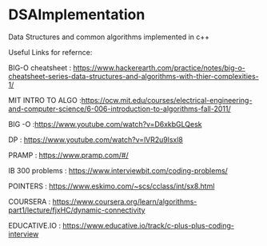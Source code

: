 # DSAImplementation
Data Structures and common algorithms implemented in c++

Useful Links for refernce:

BIG-O cheatsheet : https://www.hackerearth.com/practice/notes/big-o-cheatsheet-series-data-structures-and-algorithms-with-thier-complexities-1/

MIT INTRO TO ALGO :https://ocw.mit.edu/courses/electrical-engineering-and-computer-science/6-006-introduction-to-algorithms-fall-2011/

BIG -O :https://www.youtube.com/watch?v=D6xkbGLQesk

DP : https://www.youtube.com/watch?v=lVR2u9lsxl8

PRAMP : https://www.pramp.com/#/

IB 300 problems : https://www.interviewbit.com/coding-problems/

POINTERS : https://www.eskimo.com/~scs/cclass/int/sx8.html

COURSERA : https://www.coursera.org/learn/algorithms-part1/lecture/fjxHC/dynamic-connectivity

EDUCATIVE.IO : https://www.educative.io/track/c-plus-plus-coding-interview
